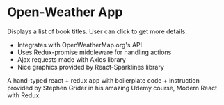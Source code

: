 # Open-Weather App

Displays a list of book titles. User can click to get more details.
* Integrates with OpenWeatherMap.org's API
* Uses Redux-promise middleware for handling actions
* Ajax requests made with Axios library
* Nice graphics provided by React-Sparklines library


A hand-typed react + redux app with boilerplate code + instruction provided by Stephen Grider in his amazing Udemy course, Modern React with Redux.
